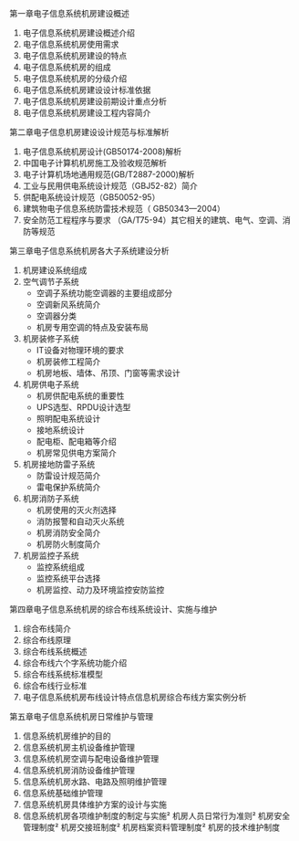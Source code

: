 第一章电子信息系统机房建设概述

1. 电子信息系统机房建设概述介绍
2. 电子信息系统机房使用需求
3. 电子信息系统机房建设的特点
4. 电子信息系统机房的组成
5. 电子信息系统机房的分级介绍
6. 电子信息系统机房建设设计标准依据
7. 电子信息系统机房建设前期设计重点分析
8. 电子信息系统机房建设工程内容简介 

第二章电子信息机房建设设计规范与标准解析

1. 电子信息系统机房设计(GB50174-2008)解析
2. 中国电子计算机机房施工及验收规范解析
3. 电子计算机场地通用规范(GB/T2887-2000)解析
4. 工业与民用供电系统设计规范（GBJ52-82）简介
5. 供配电系统设计规范（GB50052-95）
6. 建筑物电子信息系统防雷技术规范（ GB50343—2004）
7. 安全防范工程程序与要求 （GA/T75-94）其它相关的建筑、电气、空调、消防等规范

第三章电子信息系统机房各大子系统建设分析

1. 机房建设系统组成
2. 空气调节子系统
   * 空调子系统功能空调器的主要组成部分
   * 空调新风系统简介
   * 空调器分类
   * 机房专用空调的特点及安装布局
3. 机房装修子系统
   * IT设备对物理环境的要求
   * 机房装修工程简介
   * 机房地板、墙体、吊顶、门窗等需求设计
4. 机房供电子系统
   * 机房供配电系统的重要性
   * UPS选型、RPDU设计选型
   * 照明配电系统设计
   * 接地系统设计
   * 配电柜、配电箱等介绍
   * 机房常见供电方案简介
5. 机房接地防雷子系统
   * 防雷设计规范简介
   * 雷电保护系统简介
6. 机房消防子系统
   * 机房使用的灭火剂选择
   * 消防报警和自动灭火系统
   * 机房消防安全简介
   * 机房防火制度简介
7. 机房监控子系统
   * 监控系统组成
   * 监控系统平台选择
   * 机房监控、动力及环境监控安防监控

第四章电子信息系统机房的综合布线系统设计、实施与维护

1. 综合布线简介
2. 综合布线原理
3. 综合布线系统概述
4. 综合布线六个字系统功能介绍
5. 综合布线系统标准模型
6. 综合布线行业标准
7. 电子信息系统机房布线设计特点信息机房综合布线方案实例分析

第五章电子信息系统机房日常维护与管理

1. 信息系统机房维护的目的
2. 信息系统机房主机设备维护管理
3. 信息系统机房空调与配电设备维护管理
4. 信息系统机房消防设备维护管理
5. 信息系统机房水路、电路及照明维护管理
6. 信息系统基础维护管理
7. 信息系统机房具体维护方案的设计与实施
8. 信息系统机房各项维护制度的制定与实施² 机房人员日常行为准则² 机房安全管理制度² 机房交接班制度² 机房档案资料管理制度² 机房的技术维护制度